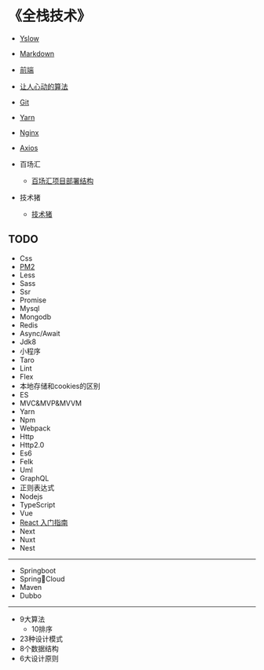 # 《全栈技术》

- [Yslow](/pages/performance-optimization/yslow/index.md)
- [Markdown](/pages/markdown/index.md)
- [前端](/pages/fragmentation/font-end/index.md)
- [让人心动的算法](/pages/fragmentation/algorithm/index.md)
- [Git](/pages/versioncontrol/git/index.md)
- [Yarn](/pages/package/yarn/index.md)
- [Nginx](/pages/back-end/nginx/index.md)
- [Axios](/pages/network/axios/index.md)

- 百场汇
    - [百场汇项目部署结构](/pages/project/baichanghui/index.md)
- 技术猪
    - [技术猪](/pages/project/pig/index.md)

## TODO
- Css
- [PM2](/demo/pm2/index.md)
- Less
- Sass
- Ssr
- Promise
- Mysql
- Mongodb
- Redis
- Async/Await
- Jdk8
- 小程序
- Taro
- Lint
- Flex
- 本地存储和cookies的区别
- ES
- MVC&MVP&MVVM
- Yarn
- Npm   
- Webpack
- Http
- Http2.0
- Es6
- Felk
- Uml
- GraphQL
- 正则表达式
- Nodejs
- TypeScript
- Vue
- [React 入门指南]()
- Next
- Nuxt
- Nest
---
- Springboot
- SpringCloud
- Maven
- Dubbo
---
- 9大算法
    - 10排序
- 23种设计模式
- 8个数据结构
- 6大设计原则
